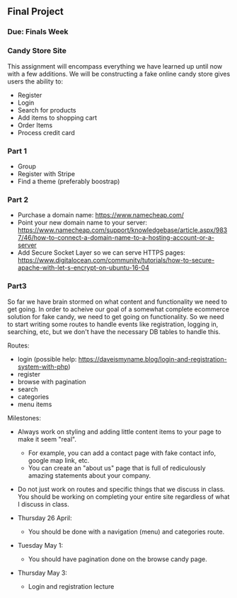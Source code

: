 ## Final Project
### Due: Finals Week

### Candy Store Site

This assignment will encompass everything we have learned up until now with a few additions. We will be constructing a fake online candy store gives users the ability to: 

- Register
- Login
- Search for products
- Add items to shopping cart
- Order Items
- Process credit card

### Part 1

- Group
- Register with Stripe
- Find a theme (preferably boostrap)

### Part 2

- Purchase a domain name: https://www.namecheap.com/
- Point your new domain name to your server: https://www.namecheap.com/support/knowledgebase/article.aspx/9837/46/how-to-connect-a-domain-name-to-a-hosting-account-or-a-server
- Add Secure Socket Layer so we can serve HTTPS pages: https://www.digitalocean.com/community/tutorials/how-to-secure-apache-with-let-s-encrypt-on-ubuntu-16-04

### Part3

So far we have brain stormed on what content and functionality we need to get going. In order to acheive our goal of a somewhat complete ecommerce solution for fake candy, we need to get going on functionality. So we need to start writing some routes to handle events like registration, logging in, searching, etc, but we don't have the necessary DB tables to handle this. 

Routes:

- login (possible help: https://daveismyname.blog/login-and-registration-system-with-php)
- register
- browse with pagination
- search
- categories
- menu items

Milestones:
 
 - Always work on styling and adding little content items to your page to make it seem "real".
     - For example, you can add a contact page with fake contact info, google map link, etc.
     - You can create an "about us" page that is full of rediculously amazing statements about your company.
 - Do not just work on routes and specific things that we discuss in class. You should be working on completing your entire site regardless of what I discuss in class. 
 
 
 - Thursday 26 April:
    - You should be done with a navigation (menu) and categories route.
 - Tuesday May 1:
    - You should have pagination done on the browse candy page.
 - Thursday May 3:
    - Login and registration lecture
    






